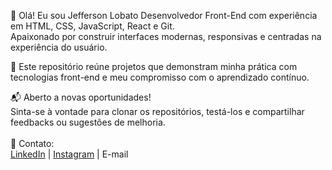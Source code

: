 👋 Olá! Eu sou Jefferson Lobato
Desenvolvedor Front-End com experiência em HTML, CSS, JavaScript, React e Git. 
<br>Apaixonado por construir interfaces modernas, responsivas e centradas na experiência do usuário.

🔧 Este repositório reúne projetos que demonstram minha prática com tecnologias front-end e meu compromisso com o aprendizado contínuo.

📬 Aberto a novas oportunidades!
<br>Sinta-se à vontade para clonar os repositórios, testá-los e compartilhar feedbacks ou sugestões de melhoria.
<br><br>
🔗 Contato:<br>
<a href="https://www.linkedin.com/in/jefferson-lima-558bb02a5/">LinkedIn<a/> | <a href="https://www.instagram.com/lima.lobato/">Instagram<a/> | <a type="mail">E-mail<a/>
